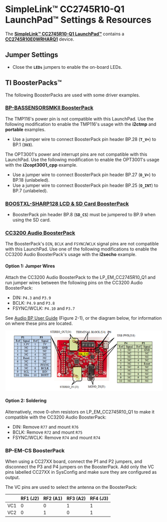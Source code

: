 # SimpleLink&trade; CC2745R10-Q1 LaunchPad&trade; Settings & Resources

The [__SimpleLink&trade; CC2745R10-Q1 LaunchPad&trade;__][board] contains a
[__CC2745R10E0WRHARQ1__][device] device.

## Jumper Settings

* Close the __`LEDs`__ jumpers to enable the on-board LEDs.

## TI BoosterPacks&trade;

The following BoosterPacks are used with some driver examples.

### [__BP-BASSENSORSMKII BoosterPack__][bp-bassensorsmkii]

The TMP116's power pin is not compatible with this LaunchPad. Use the
following modification to enable the TMP116's usage with the
__i2ctmp__ and __portable__ examples.

* Use a jumper wire to connect BoosterPack pin header BP.28 (__`T_V+`__) to BP.1 (__`3V3`__).

The OPT3001's power and interrupt pins are not compatible with this LaunchPad. Use the
following modification to enable the OPT3001's usage with the
__i2copt3001_cpp__ example.

* Use a jumper wire to connect BoosterPack pin header BP.27 (__`O_V+`__) to BP.18 (unlabeled).
* Use a jumper wire to connect BoosterPack pin header BP.25 (__`O_INT`__) to BP.7 (unlabeled).

### [__BOOSTXL-SHARP128 LCD & SD Card BoosterPack__][boostxl-sharp128]

* BoosterPack pin header BP.8 (__`SD_CS`__) must be jumpered to BP.9 when using the SD card.

### [__CC3200 Audio BoosterPack__][cc3200audboost]

The BoosterPack's `DIN`, `BCLK` and `FSYNC`/`WCLK` signal pins are not
compatible with this LaunchPad. Use one of the following modifications to enable
the CC3200 Audio BoosterPack's usage with the __i2secho__ example.

#### Option 1: Jumper Wires

Attach the CC3200 Audio BoosterPack to the LP_EM_CC2745R10_Q1 and run jumper wires
between the following pins on the CC3200 Audio BoosterPack:

* DIN: `P4.3` and `P3.9`
* BCLK: `P4.9` and `P3.8`
* FSYNC/WCLK: `P4.10` and `P3.7`

See [Audio BP User Guide][cc3200audboost-user-guide] (Figure 2-1), or the diagram
below, for information on where these pins are located.

![CC3200 Audio BoosterPack Jumper Wire Diagram](images/cc3200audboost_jumpers_annotated.png)

#### Option 2: Soldering

Alternatively, move 0-ohm resistors on LP_EM_CC2745R10_Q1 to make it compatible with
the CC3200 Audio BoosterPack:

* DIN: Remove `R77` and mount `R76`
* BCLK: Remove `R72` and mount `R75`
* FSYNC/WCLK: Remove `R74` and mount `R74`

### __BP-EM-CS BoosterPack__

When using a CC27XX board, connect the P1 and P2 jumpers, and disconnect the P3
and P4 jumpers on the BoosterPack. Add only the VC pins labelled CC27XX in
SysConfig and make sure they are configured as output.

The VC pins are used to select the antenna on the BoosterPack:

|     | RF1 (J2) | RF2 (A1) | RF3 (A2) | RF4 (J3) |
|-----|----------|----------|----------|----------|
| VC1 | 0        | 0        | 1        | 1        |
| VC2 | 0        | 1        | 0        | 1        |

[device]: https://www.ti.com/product/CC2745R10-Q1
[board]: https://www.ti.com/tool/LP-EM-CC2745R10-Q1
[bp-bassensorsmkii]: https://www.ti.com/tool/BP-BASSENSORSMKII
[boostxl-sharp128]: https://www.ti.com/tool/BOOSTXL-SHARP128
[cc3200audboost]: https://www.ti.com/tool/CC3200AUDBOOST
[cc3200audboost-user-guide]: https://www.ti.com/lit/pdf/swru383

